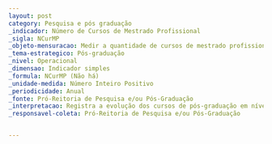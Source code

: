 ```yaml
---
layout: post
category: Pesquisa e pós graduação
_indicador: Número de Cursos de Mestrado Profissional 
_sigla: NCurMP
_objeto-mensuracao: Medir a quantidade de cursos de mestrado profissional
_tema-estrategico: Pós-graduação
_nivel: Operacional
_dimensao: Indicador simples
_formula: NCurMP (Não há)
_unidade-medida: Número Inteiro Positivo
_periodicidade: Anual
_fonte: Pró-Reitoria de Pesquisa e/ou Pós-Graduação
_interpretacao: Registra a evolução dos cursos de pós-graduação em nível de mestrado profissional
_responsavel-coleta: Pró-Reitoria de Pesquisa e/ou Pós-Graduação


---
```

